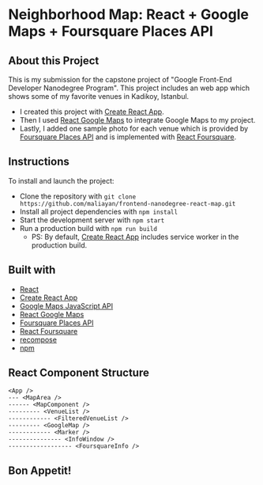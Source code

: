 # Neighborhood Map: React + Google Maps + Foursquare Places API

## About this Project

This is my submission for the capstone project of "Google Front-End Developer Nanodegree Program". This project includes an web app which shows some of my favorite venues in Kadikoy, Istanbul.

* I created this project with [Create React App](https://github.com/facebookincubator/create-react-app).
* Then I used [React Google Maps](https://github.com/tomchentw/react-google-maps) to integrate Google Maps to my project.
* Lastly, I added one sample photo for each venue which is provided by [Foursquare Places API](https://developer.foursquare.com/places-api) and is implemented with [React Foursquare](https://github.com/foursquare/react-foursquare).

## Instructions

To install and launch the project:

* Clone the repository with `git clone https://github.com/maliayan/frontend-nanodegree-react-map.git`
* Install all project dependencies with `npm install`
* Start the development server with `npm start`
* Run a production build with `npm run build`
  * PS: By default, [Create React App](https://github.com/facebookincubator/create-react-app) includes service worker in the production build.

## Built with
* [React](https://github.com/facebook/react)
* [Create React App](https://github.com/facebookincubator/create-react-app)
* [Google Maps JavaScript API](https://developers.google.com/maps/documentation/javascript/tutorial)
* [React Google Maps](https://github.com/tomchentw/react-google-maps)
* [Foursquare Places API](https://developer.foursquare.com/places-api)
* [React Foursquare](https://github.com/foursquare/react-foursquare)
* [recompose](https://github.com/acdlite/recompose)
* [npm](https://github.com/npm/cli)

## React Component Structure
```
<App />
--- <MapArea />
------ <MapComponent />
--------- <VenueList />
------------ <FilteredVenueList />
--------- <GoogleMap />
------------ <Marker />
--------------- <InfoWindow />
------------------ <FoursquareInfo />
```

## Bon Appetit!
